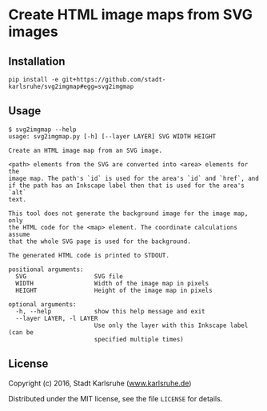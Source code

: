 # Create HTML image maps from SVG images

## Installation

    pip install -e git+https://github.com/stadt-karlsruhe/svg2imgmap#egg=svg2imgmap

## Usage

    $ svg2imgmap --help
    usage: svg2imgmap.py [-h] [--layer LAYER] SVG WIDTH HEIGHT

    Create an HTML image map from an SVG image.

    <path> elements from the SVG are converted into <area> elements for the
    image map. The path's `id` is used for the area's `id` and `href`, and
    if the path has an Inkscape label then that is used for the area's `alt`
    text.

    This tool does not generate the background image for the image map, only
    the HTML code for the <map> element. The coordinate calculations assume
    that the whole SVG page is used for the background.

    The generated HTML code is printed to STDOUT.

    positional arguments:
      SVG                   SVG file
      WIDTH                 Width of the image map in pixels
      HEIGHT                Height of the image map in pixels

    optional arguments:
      -h, --help            show this help message and exit
      --layer LAYER, -l LAYER
                            Use only the layer with this Inkscape label (can be
                            specified multiple times)

## License

Copyright (c) 2016, Stadt Karlsruhe (www.karlsruhe.de)

Distributed under the MIT license, see the file `LICENSE` for details.

